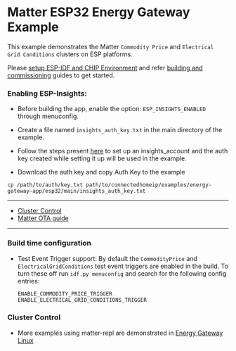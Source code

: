 # Matter ESP32 Energy Gateway Example

This example demonstrates the Matter `Commodity Price` and
`Electrical Grid Conditions` clusters on ESP platforms.

Please
[setup ESP-IDF and CHIP Environment](../../../docs/platforms/esp32/setup_idf_chip.md)
and refer
[building and commissioning](../../../docs/platforms/esp32/build_app_and_commission.md)
guides to get started.

### Enabling ESP-Insights:

-   Before building the app, enable the option: `ESP_INSIGHTS_ENABLED` through
    menuconfig.

-   Create a file named `insights_auth_key.txt` in the main directory of the
    example.

-   Follow the steps present
    [here](https://github.com/espressif/esp-insights/blob/main/examples/README.md#set-up-esp-insights-account)
    to set up an insights_account and the auth key created while setting it up
    will be used in the example.

-   Download the auth key and copy Auth Key to the example

```
cp /path/to/auth/key.txt path/to/connectedhomeip/examples/energy-gateway-app/esp32/main/insights_auth_key.txt
```

---

-   [Cluster Control](#cluster-control)
-   [Matter OTA guide](../../../docs/platforms/esp32/ota.md)

---

### Build time configuration

-   Test Event Trigger support: By default the `CommodityPrice` and
    `ElectricalGridConditions` test event triggers are enabled in the build. To
    turn these off run `idf.py menuconfig` and search for the following config
    entries:

        ENABLE_COMMODITY_PRICE_TRIGGER
        ENABLE_ELECTRICAL_GRID_CONDITIONS_TRIGGER

### Cluster Control

-   More examples using matter-repl are demonstrated in
    [Energy Gateway Linux](../linux/README.md)
